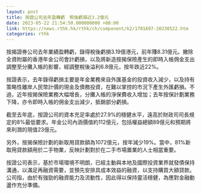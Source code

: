 ```yaml
---
layout: post
title: 按證公司去年盈轉虧　稅後虧損近3.2億元
date: 2023-05-22 21:54:50.000000000 +08:00
link: https://news.rthk.hk/rthk/ch/component/k2/1701697-20230522.htm
categories: rthk
---
```


按揭證券公司去年業績盈轉虧，錄得稅後虧損3.19億港元，前年賺8.31億元。撇除全資附屬的香港年金公司會計虧損，以及將新造按揭保險產生的即時入帳佣金支出調整至分攤入帳的影響，經調整稅後溢利6.8億元，按年跌近22%。

按證表示，去年錄得虧損主要是年金業務來自外匯基金的投資收入減少，以及持有策略性離岸人民幣計價的現金及債務投資，在難以掌控的市況下產生外匯虧損。不過，近年按揭保險業務大幅增長，分攤入帳的淨保費收入增加；去年按保計劃業務下降，亦令即時入帳的佣金支出減少，抵銷部分虧損。

截至去年底，按證公司的資本充足率處於27.9%的穩健水平，遠高於財政司司長規定的8%最低要求。年金公司內涵價值約112億元，包括權益總額89億元和預期將來利潤的現值23億元。 

另外，按揭保險計劃的新取用貸款額為1072億元，按年減少19%。當中，81%新取用貸款額用於二手物業，反映計劃對於在二手市場置業的人士相當重要。

按證公司表示，基於市場環境不明朗，已經主動與本地及國際投資業界就發債保持溝通，以滿足再融資需要，並預先安排具成本效益的融資，以支持購買大額貸款。公司指，由於有強勁的融資能力及流動性，因此得以保持靈活穩健，為應對金融動盪作充分準備。

